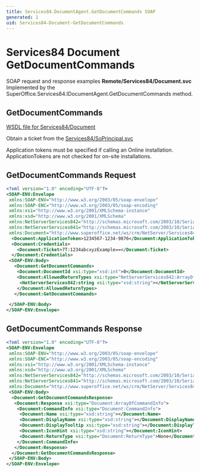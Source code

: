 ```yaml
---
title: Services84.DocumentAgent.GetDocumentCommands SOAP
generated: 1
uid: Services84-Document-GetDocumentCommands
---
```


# Services84 Document GetDocumentCommands

SOAP request and response examples **Remote/Services84/Document.svc**
Implemented by the <see cref="M:SuperOffice.Services84.IDocumentAgent.GetDocumentCommands">SuperOffice.Services84.IDocumentAgent.GetDocumentCommands</see> method.

## GetDocumentCommands

[WSDL file for Services84/Document](../Services84-Document.md)

Obtain a ticket from the [Services84/SoPrincipal.svc](../SoPrincipal/index.md)

Application tokens must be specified if calling an Online installation. ApplicationTokens are not checked for on-site installations.

## GetDocumentCommands Request

```xml
<?xml version="1.0" encoding="UTF-8"?>
<SOAP-ENV:Envelope
 xmlns:SOAP-ENV="http://www.w3.org/2003/05/soap-envelope"
 xmlns:SOAP-ENC="http://www.w3.org/2003/05/soap-encoding"
 xmlns:xsi="http://www.w3.org/2001/XMLSchema-instance"
 xmlns:xsd="http://www.w3.org/2001/XMLSchema"
 xmlns:NetServerServices842="http://schemas.microsoft.com/2003/10/Serialization/Arrays"
 xmlns:NetServerServices841="http://schemas.microsoft.com/2003/10/Serialization/"
 xmlns:Document="http://www.superoffice.net/ws/crm/NetServer/Services84">
  <Document:ApplicationToken>1234567-1234-9876</Document:ApplicationToken>
  <Document:Credentials>
    <Document:Ticket>7T:1234abcxyzExample==</Document:Ticket>
  </Document:Credentials>
 <SOAP-ENV:Body>
   <Document:GetDocumentCommands>
    <Document:DocumentId xsi:type="xsd:int">0</Document:DocumentId>
    <Document:AllowedReturnTypes xsi:type="NetServerServices842:ArrayOfstring">
     <NetServerServices842:string xsi:type="xsd:string"></NetServerServices842:string>
    </Document:AllowedReturnTypes>
   </Document:GetDocumentCommands>

 </SOAP-ENV:Body>
</SOAP-ENV:Envelope>

```

## GetDocumentCommands Response

```xml
<?xml version="1.0" encoding="UTF-8"?>
<SOAP-ENV:Envelope
 xmlns:SOAP-ENV="http://www.w3.org/2003/05/soap-envelope"
 xmlns:SOAP-ENC="http://www.w3.org/2003/05/soap-encoding"
 xmlns:xsi="http://www.w3.org/2001/XMLSchema-instance"
 xmlns:xsd="http://www.w3.org/2001/XMLSchema"
 xmlns:NetServerServices842="http://schemas.microsoft.com/2003/10/Serialization/Arrays"
 xmlns:NetServerServices841="http://schemas.microsoft.com/2003/10/Serialization/"
 xmlns:Document="http://www.superoffice.net/ws/crm/NetServer/Services84">
 <SOAP-ENV:Body>
  <Document:GetDocumentCommandsResponse>
   <Document:Response xsi:type="Document:ArrayOfCommandInfo">
    <Document:CommandInfo xsi:type="Document:CommandInfo">
     <Document:Name xsi:type="xsd:string"></Document:Name>
     <Document:DisplayName xsi:type="xsd:string"></Document:DisplayName>
     <Document:DisplayTooltip xsi:type="xsd:string"></Document:DisplayTooltip>
     <Document:IconHint xsi:type="xsd:string"></Document:IconHint>
     <Document:ReturnType xsi:type="Document:ReturnType">None</Document:ReturnType>
    </Document:CommandInfo>
   </Document:Response>
  </Document:GetDocumentCommandsResponse>
 </SOAP-ENV:Body>
</SOAP-ENV:Envelope>

```
